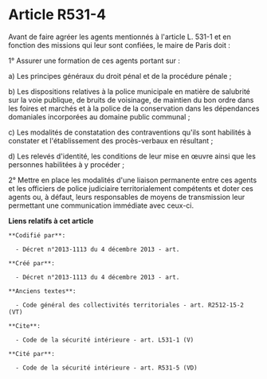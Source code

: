 # Article R531-4

Avant de faire agréer les agents mentionnés à l'article L. 531-1 et en fonction des missions qui leur sont confiées, le maire
de Paris doit : 

1° Assurer une formation de ces agents portant sur : 

a) Les principes généraux du droit pénal et de la procédure pénale ; 

b) Les dispositions relatives à la police municipale en matière de salubrité sur la voie publique, de bruits de voisinage, de
maintien du bon ordre dans les foires et marchés et à la police de la conservation dans les dépendances domaniales
incorporées au domaine public communal ; 

c) Les modalités de constatation des contraventions qu'ils sont habilités à constater et l'établissement des procès-verbaux
en résultant ; 

d) Les relevés d'identité, les conditions de leur mise en œuvre ainsi que les personnes habilitées à y procéder ; 

2° Mettre en place les modalités d'une liaison permanente entre ces agents et les officiers de police judiciaire
territorialement compétents et doter ces agents ou, à défaut, leurs responsables de moyens de transmission leur permettant
une communication immédiate avec ceux-ci.

**Liens relatifs à cet article**

	**Codifié par**:

	  - Décret n°2013-1113 du 4 décembre 2013 - art.

	**Créé par**:

	  - Décret n°2013-1113 du 4 décembre 2013 - art.

	**Anciens textes**:

	  - Code général des collectivités territoriales - art. R2512-15-2 (VT)

	**Cite**:

	  - Code de la sécurité intérieure - art. L531-1 (V)

	**Cité par**:

	  - Code de la sécurité intérieure - art. R531-5 (VD)
